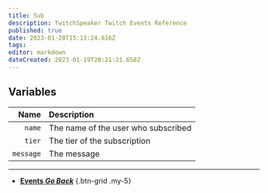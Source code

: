 ```yaml
---
title: Sub
description: TwitchSpeaker Twitch Events Reference
published: true
date: 2023-01-20T15:13:24.616Z
tags: 
editor: markdown
dateCreated: 2023-01-19T20:21:21.658Z
---
```


## Variables
Name | Description
----:|:------------
`name` | The name of the user who subscribed
`tier` | The tier of the subscription
`message` | The message

---

- [<i class="mdi mdi-chevron-left"></i>**Events *Go Back***](/TwitchSpeaker/Events)
{.btn-grid .my-5}